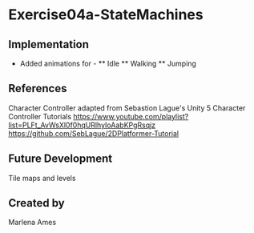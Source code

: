 # Exercise04a-StateMachines

## Implementation

* Added animations for -
** Idle
** Walking
** Jumping

## References

Character Controller adapted from Sebastion Lague's Unity 5 Character Controller Tutorials
https://www.youtube.com/playlist?list=PLFt_AvWsXl0f0hqURlhyIoAabKPgRsqjz
https://github.com/SebLague/2DPlatformer-Tutorial

## Future Development
Tile maps and levels

## Created by
Marlena Ames

